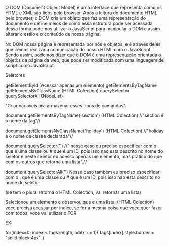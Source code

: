 O DOM (Document Object Model) é uma interface que representa como os HTML e XML são lidos pelo browser. Após a leitura do documento HTML pelo browser, o DOM cria um objeto que faz uma representação do documento e define meios de como essa estrutura pode ser acessada, dessa forma podemos utilizar o JavaScript para manipular o DOM e assim alterar o estilo e o conteúdo de nossa página.


No DOM nossa página é representada por nós e objetos, e é através deles que iremos realizar a comunicação do nosso HTML com o JavaScript. Sendo assim, podemos dizer que o DOM é uma representação orientada a objetos da página da web, que pode ser modificada com uma linguagem de script como JavaScript.



Seletores

getElementById (Acessar apenas um elemento)
getElementsByTagName
getElementsByClassName (HTML Colection)
querySelector
querySelectorAll (NodeList)


"Criar variaveis pra armazenar esses tipos de  comandos". 

document.getElementsByTagName('section') (HTML Colection)
//"section é o nome da tag"//

document.getElementsNyClassName('holiday') (HTML Colection)
//"holiday é o nome da classe declarada"//

document.querySelector('') 
//" nesse caso eu preciso especificar com o . que é uma classe ou # que é um ID, pois isso nao esta descrito no nome do seletor e neste seletor eu acesso apenas um elemento, mas pratico do que com os outros que retorna uma lista".//

document.querySelectorAll('') Nesse caso tambem eu preciso especificar com o . que é uma classe ou # que é um ID, pois isso nao esta descrito no nome do seletor 

(se tem o plural retorna o HTML Colection, vai retornar uma lista)

Selecionou um elemento e observou que e uma lista, (HTML Colection) voce precisa acessar por indice, se for a mesma coisa que voce quer fazer com todos, voce vai utilizar o FOR

EX:

for(index=0; index < tags.length;index += 1){
 tags[index].style.border = "solid black 4px"
}
